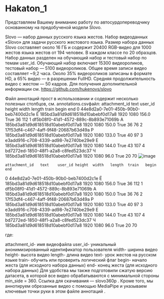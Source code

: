 # Hakaton_1
Представляем Вашему вниманию работу по автосурдопереводчику основанному на предобученой модели Slovo.

Slovo — набор данных русского языка жестов. Набор видеоданных «Slovo» для задачи русского жестового языка. Размер набора данных Slovo составляет около 16 ГБ и содержит 20400 RGB-видео для 1000 жестов языка жестов от 194 человек. В каждом классе по 20 образцов. Набор данных разделен на обучающий набор и тестовый набор по темам user_id. Обучающий набор включает 15300 видеороликов, тестовый набор — 5100 видеороликов. Общее время записи видео составляет ~9,2 часа. Около 35% видеороликов записаны в формате HD, а 65% видео — в разрешении FullHD. Средняя продолжительность видео с жестом — 50 кадров.
Для получения дополнительной информации см. https://github.com/hukenovs/slovo

Файл аннотаций прост в использовании и содержит несколько полезных столбцов, см. annotations.csvфайл:
	attachment_id	text	user_id	height	width	length	train	begin	end
0	44e8d2a0-7e01-450b-90b0-beb7400d2c1e	Ё	185bd3a81d9d618518d10abebf0d17a8	1920	1080	156.0	True	36	112
1	df5b08f0-41d1-4572-889c-8b893e71069b	А	185bd3a81d9d618518d10abebf0d17a8	1920	1080	150.0	True	36	76
2	17f53df4-c467-4aff-9f48-20687b63d49a	Р	185bd3a81d9d618518d10abebf0d17a8	1920	1080	133.0	True	40	97
3	e3add916-c708-4339-ad98-7e2740be29e9	Е	185bd3a81d9d618518d10abebf0d17a8	1920	1080	144.0	True	43	107
4	bd7272ed-1850-48f1-a2a8-c8fed523dc37	Ч	185bd3a81d9d618518d10abebf0d17a8	1920	1080	96.0	True	20	70
![image](https://github.com/osipov779/Hakaton_1/assets/151464254/663377c6-be86-48f6-86bd-804b69f8eec6)

	attachment_id	text	user_id	height	width	length	train	begin	end
0	44e8d2a0-7e01-450b-90b0-beb7400d2c1e	Ё	185bd3a81d9d618518d10abebf0d17a8	1920	1080	156.0	True	36	112
1	df5b08f0-41d1-4572-889c-8b893e71069b	А	185bd3a81d9d618518d10abebf0d17a8	1920	1080	150.0	True	36	76
2	17f53df4-c467-4aff-9f48-20687b63d49a	Р	185bd3a81d9d618518d10abebf0d17a8	1920	1080	133.0	True	40	97
3	e3add916-c708-4339-ad98-7e2740be29e9	Е	185bd3a81d9d618518d10abebf0d17a8	1920	1080	144.0	True	43	107
4	bd7272ed-1850-48f1-a2a8-c8fed523dc37	Ч	185bd3a81d9d618518d10abebf0d17a8	1920	1080	96.0	True	20	70


где:

attachment_id- имя видеофайла
user_id- уникальный анонимизированный идентификатор пользователя
width- ширина видео
height- высота видео
length- длина видео
text- урок жестов на русском языке
train- обучить или проверить логический флаг
begin- начало жеста (для исходного набора данных)
end- конец жеста (для исходного набора данных)
Для удобства мы также подготовили сжатую версию датасета, в которой все видео обрабатываются с минимальной стороны min_side = 360. Ссылка для скачивания — slovo360p . Кроме того, мы аннотируем обрезанные видео с помощью MediaPipe и указываем ключевые точки руки в этом файле аннотаций .
